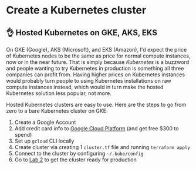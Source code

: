 # Create a Kubernetes cluster

## 👌 Hosted Kubernetes on GKE, AKS, EKS

On GKE (Google), AKS (Microsoft), and EKS (Amazon), I'd expect the price of Kubernetes nodes to be the same as price for normal compute instances, now or in the near future. That is simply because *Kubernetes* is a buzzword and people wanting to try Kubernetes in production is something all three companies can profit from. Having higher prices on Kubernetes instances would probably turn people to using Kubernetes installations on raw compute instances instead, which would in turn make the hosted Kubernetes solution less popular, not more.

Hosted Kubernetes clusters are easy to use. Here are the steps to go from zero to a bare Kubernetes cluster on GKE:

1. Create a Google Account
2. Add credit card info to [Google Cloud Platform](/) (and get free $300 to spend)
3. Set up `gcloud` CLI locally
4. Create cluster via creating 1 `cluster.tf` file and running `terraform apply`
5. Connect to the cluster by configuring `~/.kube/config`
6. Go to [Lab 2](/) to get the cluster ready for production
